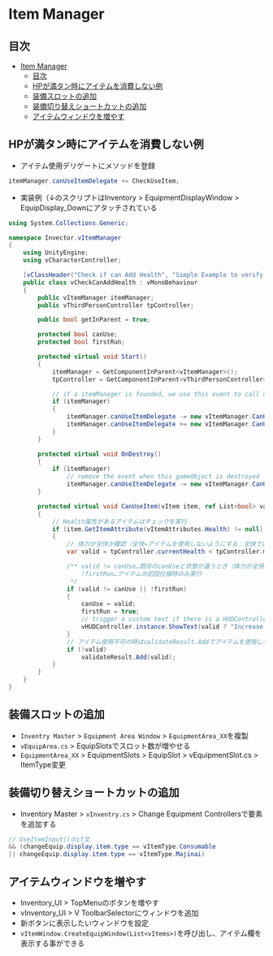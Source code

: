 # Item Manager

## 目次

- [Item Manager](#item-manager)
  - [目次](#目次)
  - [HPが満タン時にアイテムを消費しない例](#hpが満タン時にアイテムを消費しない例)
  - [装備スロットの追加](#装備スロットの追加)
  - [装備切り替えショートカットの追加](#装備切り替えショートカットの追加)
  - [アイテムウィンドウを増やす](#アイテムウィンドウを増やす)

## HPが満タン時にアイテムを消費しない例

- アイテム使用デリゲートにメソッドを登録

``` cs
itemManager.canUseItemDelegate += CheckUseItem;
```

- 実装例（↓のスクリプトはInventory > EquipmentDisplayWindow > EquipDisplay_Downにアタッチされている

``` cs
using System.Collections.Generic;

namespace Invector.vItemManager
{
    using UnityEngine;
    using vCharacterController;

    [vClassHeader("Check if can Add Health", "Simple Example to verify if the health item can be used based on the character's health is full or not.", openClose = false)]
    public class vCheckCanAddHealth : vMonoBehaviour
    {
        public vItemManager itemManager;
        public vThirdPersonController tpController;

        public bool getInParent = true;

        protected bool canUse;
        protected bool firstRun;

        protected virtual void Start()
        {
            itemManager = GetComponentInParent<vItemManager>();
            tpController = GetComponentInParent<vThirdPersonController>();

            // if a itemManager is founded, we use this event to call our CanUseItem method 
            if (itemManager)
            {
                itemManager.canUseItemDelegate -= new vItemManager.CanUseItemDelegate(CanUseItem);
                itemManager.canUseItemDelegate += new vItemManager.CanUseItemDelegate(CanUseItem);
            }
        }

        protected virtual void OnDestroy()
        {
            if (itemManager)
                // remove the event when this gameObject is destroyed
                itemManager.canUseItemDelegate -= new vItemManager.CanUseItemDelegate(CanUseItem);
        }

        protected virtual void CanUseItem(vItem item, ref List<bool> validateResult)
        {
            // Health属性があるアイテムはチェックを実行
            if (item.GetItemAttribute(vItemAttributes.Health) != null)
            {
                // 体力が全快か確認（全快→アイテムを使用しないようにする：全快ではない→使用）
                var valid = tpController.currentHealth < tpController.maxHealth;

                /** valid != canUse…既存のcanUseと状態が違うとき（体力が全快ではなくなった or 全快になった）
                    !firstRun…アイテムの初回仕様時のみ実行
                 */
                if (valid != canUse || !firstRun)
                {
                    canUse = valid;
                    firstRun = true;
                    // trigger a custom text if there is a HUDController in the scene
                    vHUDController.instance.ShowText(valid ? "Increase health" : "Can't use " + item.name + " because your health is full", 4f);
                }
                // アイテム使用不可の時はvalidateResult.Addでアイテムを使用しないようにする
                if (!valid)
                    validateResult.Add(valid);
            }
        }
    }
}
```

## 装備スロットの追加

- `Inventry Master` > `Equipment Area Window` > `EquipmentArea_XX`を複製
- `vEquipArea.cs` > EquipSlotsでスロット数が増やせる
- `EquipmentArea_XX` > EquipmentSlots > EquipSlot > vEquipmentSlot.cs > ItemType変更

## 装備切り替えショートカットの追加

- Inventory Master > `vInventry.cs` > Change Equipment Controllersで要素を追加する

``` cs
// UseItemInput()のif文
&& (changeEquip.display.item.type == vItemType.Consumable 
|| changeEquip.display.item.type == vItemType.Majinai)
```

## アイテムウィンドウを増やす

- Inventory_UI > TopMenuのボタンを増やす
- vInventory_UI > V ToolbarSelectorにウィンドウを追加
- 新ボタンに表示したいウィンドウを設定
- `vItemWindow.CreateEquipWindow(List<vItems>)`を呼び出し、アイテム欄を表示する事ができる
